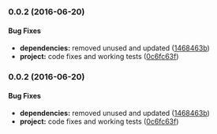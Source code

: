 ### 0.0.2 (2016-06-20)


#### Bug Fixes

* **dependencies:** removed unused and updated ([1468463b](https://github.com/SpoonX/aurelia-gravatar-component/commit/1468463bbf1a5a3352f763501b1f3537f509b17a))
* **project:** code fixes and working tests ([0c6fc63f](https://github.com/SpoonX/aurelia-gravatar-component/commit/0c6fc63fdc62a18eda41b5aa1e6b8eff0a531136))


### 0.0.2 (2016-06-20)


#### Bug Fixes

* **dependencies:** removed unused and updated ([1468463b](https://github.com/SpoonX/aurelia-gravatar-component/commit/1468463bbf1a5a3352f763501b1f3537f509b17a))
* **project:** code fixes and working tests ([0c6fc63f](https://github.com/SpoonX/aurelia-gravatar-component/commit/0c6fc63fdc62a18eda41b5aa1e6b8eff0a531136))

